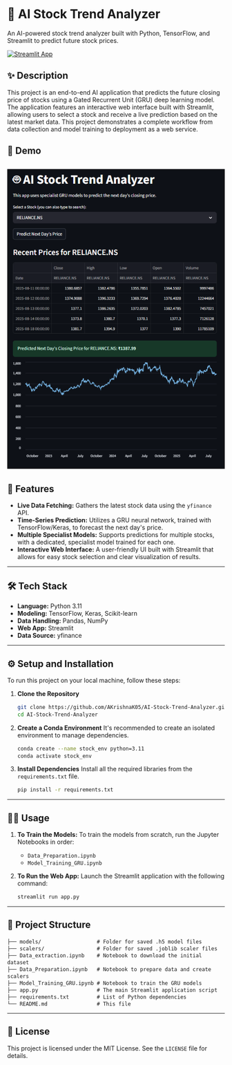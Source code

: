 # 🤖 AI Stock Trend Analyzer

An AI-powered stock trend analyzer built with Python, TensorFlow, and Streamlit to predict future stock prices.

[![Streamlit App](https://static.streamlit.io/badges/streamlit_badge_black_white.svg)](https://ai-stock-trend-analyzer-ajjgnx5j769tclwgvtlrkr.streamlit.app/)  

## ✨ Description

This project is an end-to-end AI application that predicts the future closing price of stocks using a Gated Recurrent Unit (GRU) deep learning model. The application features an interactive web interface built with Streamlit, allowing users to select a stock and receive a live prediction based on the latest market data. This project demonstrates a complete workflow from data collection and model training to deployment as a web service.

## 📸 Demo

![App Screenshot](https://github.com/AKrishnaK05/AI-Stock-Trend-Analyzer/blob/main/Screenshot.png) 
---

## 🚀 Features

* **Live Data Fetching:** Gathers the latest stock data using the `yfinance` API.
* **Time-Series Prediction:** Utilizes a GRU neural network, trained with TensorFlow/Keras, to forecast the next day's price.
* **Multiple Specialist Models:** Supports predictions for multiple stocks, with a dedicated, specialist model trained for each one.
* **Interactive Web Interface:** A user-friendly UI built with Streamlit that allows for easy stock selection and clear visualization of results.

---

## 🛠️ Tech Stack

* **Language:** Python 3.11
* **Modeling:** TensorFlow, Keras, Scikit-learn
* **Data Handling:** Pandas, NumPy
* **Web App:** Streamlit
* **Data Source:** yfinance

---

## ⚙️ Setup and Installation

To run this project on your local machine, follow these steps:

1.  **Clone the Repository**
    ```bash
    git clone https://github.com/AKrishnaK05/AI-Stock-Trend-Analyzer.git
    cd AI-Stock-Trend-Analyzer
    ```

2.  **Create a Conda Environment**
    It's recommended to create an isolated environment to manage dependencies.
    ```bash
    conda create --name stock_env python=3.11
    conda activate stock_env
    ```

3.  **Install Dependencies**
    Install all the required libraries from the `requirements.txt` file.
    ```bash
    pip install -r requirements.txt
    ```

---

## 🏃‍♀️ Usage

1.  **To Train the Models:**
    To train the models from scratch, run the Jupyter Notebooks in order:
    * `Data_Preparation.ipynb`
    * `Model_Training_GRU.ipynb`

2.  **To Run the Web App:**
    Launch the Streamlit application with the following command:
    ```bash
    streamlit run app.py
    ```

---

## 📂 Project Structure

    ├── models/                  # Folder for saved .h5 model files
    ├── scalers/                 # Folder for saved .joblib scaler files
    ├── Data_extraction.ipynb    # Notebook to download the initial dataset
    ├── Data_Preparation.ipynb   # Notebook to prepare data and create scalers
    ├── Model_Training_GRU.ipynb # Notebook to train the GRU models
    ├── app.py                   # The main Streamlit application script
    ├── requirements.txt         # List of Python dependencies
    └── README.md                # This file

---

## 📄 License

This project is licensed under the MIT License. See the `LICENSE` file for details.
